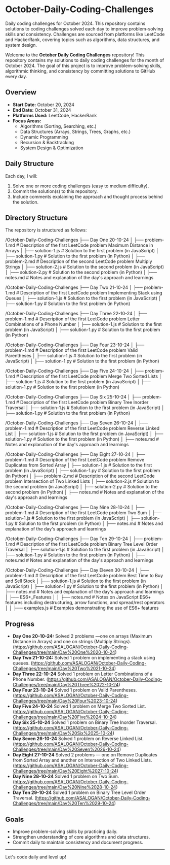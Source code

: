# October-Daily-Coding-Challenges
Daily coding challenges for October 2024. This repository contains solutions to coding challenges solved each day to improve problem-solving skills and consistency. Challenges are sourced from platforms like LeetCode and HackerRank, covering topics such as algorithms, data structures, and system design.

Welcome to the **October Daily Coding Challenges** repository! This repository contains my solutions to daily coding challenges for the month of October 2024. The goal of this project is to improve problem-solving skills, algorithmic thinking, and consistency by committing solutions to GitHub every day.

## Overview

- **Start Date:** October 20, 2024
- **End Date:** October 31, 2024
- **Platforms Used:** LeetCode, HackerRank
- **Focus Areas:**
  - Algorithms (Sorting, Searching, etc.)
  - Data Structures (Arrays, Strings, Trees, Graphs, etc.)
  - Dynamic Programming
  - Recursion & Backtracking
  - System Design & Optimization

## Daily Structure

Each day, I will:
1. Solve one or more coding challenges (easy to medium difficulty).
2. Commit the solution(s) to this repository.
3. Include comments explaining the approach and thought process behind the solution.

## Directory Structure

The repository is structured as follows:

/October-Daily-Coding-Challenges 
├── Day One 20-10-24
│   ├── problem-1.md       # Description of the first LeetCode problem Maximum Distance in Arrays
│   ├── solution-1.js      # Solution to the first problem (in JavaScript) 
│   ├── solution-1.py      # Solution to the first problem (in Python) 
│   ├── problem-2.md       # Description of the second LeetCode problem Multiply Strings
│   ├── solution-2.js      # Solution to the second problem (in JavaScript) 
│   ├── solution-2.py      # Solution to the second problem (in Python) 
│   ├── notes.md           # Notes and explanation of the day's approach and learnings 


/October-Daily-Coding-Challenges 
├── Day Two 21-10-24 
│   ├── problem-1.md       # Description of the first LeetCode problem Implementing Stack using Queues 
│   ├── solution-1.js      # Solution to the first problem (in JavaScript) 
│   ├── solution-1.py      # Solution to the first problem (in Python) 


/October-Daily-Coding-Challenges 
├── Day Three 22-10-24 
│   ├── problem-1.md       # Description of the first LeetCode problem Letter Combinations of a Phone Number
│   ├── solution-1.js      # Solution to the first problem (in JavaScript) 
│   ├── solution-1.py      # Solution to the first problem (in Python) 


/October-Daily-Coding-Challenges 
├── Day Four 23-10-24 
│   ├── problem-1.md       # Description of the first LeetCode problem Valid Parentheses
│   ├── solution-1.js      # Solution to the first problem (in JavaScript) 
│   ├── solution-1.py      # Solution to the first problem (in Python) 


/October-Daily-Coding-Challenges 
├── Day Five 24-10-24 
│   ├── problem-1.md       # Description of the first LeetCode problem Merge Two Sorted Lists
│   ├── solution-1.js      # Solution to the first problem (in JavaScript) 
│   ├── solution-1.py      # Solution to the first problem (in Python)

/October-Daily-Coding-Challenges 
├── Day Six 25-10-24 
│   ├── problem-1.md       # Description of the first LeetCode problem Binary Tree Inorder Traversal
│   ├── solution-1.js      # Solution to the first problem (in JavaScript) 
│   ├── solution-1.py      # Solution to the first problem (in Python)

/October-Daily-Coding-Challenges 
├── Day Seven 26-10-24 
│   ├── problem-1.md       # Description of the first LeetCode problem Reverse Linked List
│   ├── solution-1.js      # Solution to the first problem (in JavaScript) 
│   ├── solution-1.py      # Solution to the first problem (in Python) 
│   ├── notes.md           # Notes and explanation of the day's approach and learnings

/October-Daily-Coding-Challenges 
├── Day Eight 27-10-24 
│   ├── problem-1.md       # Description of the first LeetCode problem Remove Duplicates from Sorted Array
│   ├── solution-1.js      # Solution to the first problem (in JavaScript) 
│   ├── solution-1.py      # Solution to the first problem (in Python) 
│   ├── problem-2.md       # Description of the second LeetCode problem Intersection of Two Linked Lists
│   ├── solution-2.js      # Solution to the second problem (in JavaScript) 
│   ├── solution-2.py      # Solution to the second problem (in Python) 
│   ├── notes.md           # Notes and explanation of the day's approach and learnings

/October-Daily-Coding-Challenges 
├── Day Nine 28-10-24 
│   ├── problem-1.md       # Description of the first LeetCode problem Two Sum
│   ├── solution-1.js      # Solution to the first problem (in JavaScript) 
│   ├── solution-1.py      # Solution to the first problem (in Python) 
│   ├── notes.md           # Notes and explanation of the day's approach and learnings

/October-Daily-Coding-Challenges 
├── Day Ten 29-10-24 
│   ├── problem-1.md       # Description of the first LeetCode problem Binary Tree Level Order Traversal
│   ├── solution-1.js      # Solution to the first problem (in JavaScript) 
│   ├── solution-1.py      # Solution to the first problem (in Python) 
│   ├── notes.md           # Notes and explanation of the day's approach and learnings

/October-Daily-Coding-Challenges 
├── Day Eleven 30-10-24 
│   ├── problem-1.md       # Description of the first LeetCode problem Best Time to Buy and Sell Stock
│   ├── solution-1.js      # Solution to the first problem (in JavaScript)
│   ├── solution-1.py      # Solution to the first problem (in Python)
│   ├── notes.md           # Notes and explanation of the day's approach and learnings
│   ├── ES6+_Features
│   │   ├── notes.md       # Notes on JavaScript ES6+ features including destructuring, arrow functions, and spread/rest operators
│   │   ├── examples.js    # Examples demonstrating the use of ES6+ features



## Progress

- **Day One 20-10-24:** Solved 2 problems —one on arrays (Maximum Distance in Arrays) and one on strings (Multiply Strings). (https://github.com/ASALOGAN/October-Daily-Coding-Challenges/tree/main/Day%20One%2020-10-24)
- **Day Two 21-10-24:** Solved 1 problem on implementing a stack using queues. (https://github.com/ASALOGAN/October-Daily-Coding-Challenges/tree/main/Day%20Two%2021-10-24)
- **Day Three 22-10-24** Solved 1 problem on Letter Combinations of a Phone Number. (https://github.com/ASALOGAN/October-Daily-Coding-Challenges/tree/main/Day%20Three%2022-10-24)
- **Day Four 23-10-24** Solved 1 problem on Valid Parentheses. (https://github.com/ASALOGAN/October-Daily-Coding-Challenges/tree/main/Day%20Four%2023-10-24)
- **Day Five 24-10-24** Solved 1 problem on Merge Two Sorted List. (https://github.com/ASALOGAN/October-Daily-Coding-Challenges/tree/main/Day%20Five%2024-10-24)
- **Day Six 25-10-24** Solved 1 problem on  Binary Tree Inorder Traversal. (https://github.com/ASALOGAN/October-Daily-Coding-Challenges/tree/main/Day%20Six%2025-10-24)
- **Day Seven 26-10-24** Solved 1 problem on Reverse Linked List. (https://github.com/ASALOGAN/October-Daily-Coding-Challenges/tree/main/Day%20Seven%2026-10-24)
- **Day Eight 27-10-24** Solved 2 problems — one on Remove Duplicates from Sorted Array and another on Intersection of Two Linked Lists. (https://github.com/ASALOGAN/October-Daily-Coding-Challenges/tree/main/Day%20Eight%2027-10-24)
- **Day Nine 28-10-24** Solved 1 problem on Two Sum. (https://github.com/ASALOGAN/October-Daily-Coding-Challenges/tree/main/Day%20Nine%2028-10-24)
- **Day Ten 29-10-24** Solved 1 problem on Binary Tree Level Order Traversal. (https://github.com/ASALOGAN/October-Daily-Coding-Challenges/tree/main/Day%20Ten%2029-10-24)

## Goals

- Improve problem-solving skills by practicing daily.
- Strengthen understanding of core algorithms and data structures.
- Commit daily to maintain consistency and document progress.

---

Let's code daily and level up!

